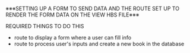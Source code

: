 ※※※SETTING UP A FORM TO SEND DATA AND THE ROUTE SET UP TO RENDER THE FORM DATA ON THE VIEW HBS FILE※※※

REQUIRED THINGS TO DO THIS
- route to display a form where a user can fill info
- route to process user's inputs and create a new book in the database

